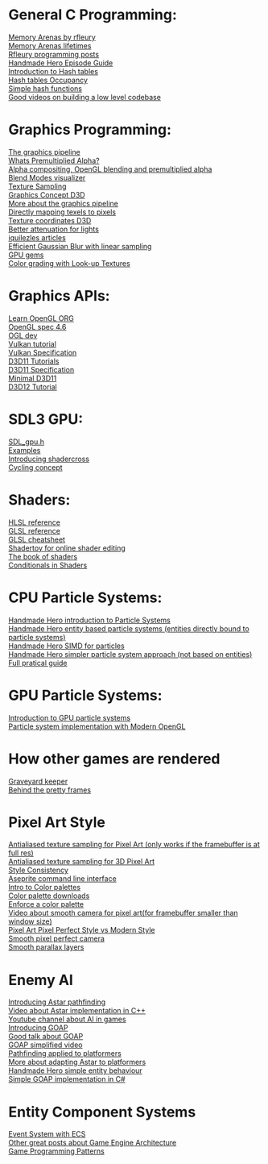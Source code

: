 
# General C Programming:
[Memory Arenas by rfleury](https://www.rfleury.com/p/enter-the-arena-talk)<br>
[Memory Arenas lifetimes](https://www.rfleury.com/p/untangling-lifetimes-the-arena-allocator)<br>
[Rfleury programming posts](https://www.rfleury.com/p/posts-table-of-contents)<br>
[Handmade Hero Episode Guide](https://guide.handmadehero.org/code/)<br>
[Introduction to Hash tables](https://guide.handmadehero.org/code/day055/#617)<br>
[Hash tables Occupancy](https://guide.handmadehero.org/code/day351/#6055)<br>
[Simple hash functions](https://www.cs.hmc.edu/~geoff/classes/hmc.cs070.200101/homework10/hashfuncs.html)<br>
[Good videos on building a low level codebase](https://www.youtube.com/@Mr4thProgramming)<br>

# Graphics Programming:
[The graphics pipeline](https://graphicscompendium.com/intro/01-graphics-pipeline)<br>
[Whats Premultiplied Alpha?](https://limnu.com/premultiplied-alpha-primer-artists/)<br>
[Alpha compositing, OpenGL blending and premultiplied alpha](https://apoorvaj.io/alpha-compositing-opengl-blending-and-premultiplied-alpha/)<br>
[Blend Modes visualizer](https://www.andersriggelsen.dk/glblendfunc.php)<br>
[Texture Sampling](https://vfxdoc.readthedocs.io/en/latest/textures/sampling/)<br>
[Graphics Concept D3D](http://www.directxtutorial.com/Lesson.aspx?lessonid=11-4-1)<br>
[More about the graphics pipeline](https://alaingalvan.gitbook.io/a-trip-through-the-graphics-pipeline)<br>
[Directly mapping texels to pixels](https://learn.microsoft.com/en-us/windows/win32/direct3d9/directly-mapping-texels-to-pixels)<br>
[Texture coordinates D3D](https://learn.microsoft.com/en-us/windows/win32/direct3d9/texture-coordinates)<br>
[Better attenuation for lights](https://lisyarus.github.io/blog/posts/point-light-attenuation.html)<br>
[iquilezles articles](https://iquilezles.org/articles/)<br>
[Efficient Gaussian Blur with linear sampling](https://www.rastergrid.com/blog/2010/09/efficient-gaussian-blur-with-linear-sampling/)<br>
[GPU gems](https://developer.nvidia.com/gpugems/gpugems/contributors)<br>
[Color grading with Look-up Textures](https://halisavakis.com/my-take-on-shaders-color-grading-with-look-up-textures-lut/)<br>

# Graphics APIs:
[Learn OpenGL ORG](https://learnopengl.com/)<br>
[OpenGL spec 4.6](https://registry.khronos.org/OpenGL/specs/gl/glspec46.core.pdf)<br>
[OGL dev](https://www.ogldev.org/index.html)<br>
[Vulkan tutorial](https://vulkan-tutorial.com/)<br>
[Vulkan Specification](https://registry.khronos.org/vulkan/specs/latest/html/vkspec.html)<br>
[D3D11 Tutorials](https://www.braynzarsoft.net/viewtutorial/q16390-braynzar-soft-directx-11-tutorials)<br>
[D3D11 Specification](https://microsoft.github.io/DirectX-Specs/d3d/archive/D3D11_3_FunctionalSpec.htm)<br>
[Minimal D3D11](https://gist.github.com/d7samurai/261c69490cce0620d0bfc93003cd1052)<br>
[D3D12 Tutorial](https://www.3dgep.com/learning-directx-12-1/)<br>

# SDL3 GPU:
[SDL_gpu.h](https://github.com/libsdl-org/SDL/blob/main/include/SDL3/SDL_gpu.h)<br>
[Examples](https://github.com/TheSpydog/SDL_gpu_examples)<br>
[Introducing shadercross](https://moonside.games/posts/introducing-sdl-shadercross)<br>
[Cycling concept](https://moonside.games/posts/sdl-gpu-concepts-cycling/)<br>

# Shaders:
[HLSL reference](https://learn.microsoft.com/en-us/windows/win32/direct3dhlsl/dx-graphics-hlsl-reference)<br>
[GLSL reference](https://www.khronos.org/opengl/wiki/Core_Language_(GLSL))<br>
[GLSL cheatsheet](https://www.cs.cmu.edu/afs/cs/academic/class/15462-f10/www/lec_slides/glslref.pdf)<br>
[Shadertoy for online shader editing](https://www.shadertoy.com/)<br>
[The book of shaders](https://thebookofshaders.com/)<br>
[Conditionals in Shaders](https://iquilezles.org/articles/gpuconditionals/)<br>

# CPU Particle Systems:
[Handmade Hero introduction to Particle Systems](https://www.youtube.com/watch?v=G6OGKP3MaUI)<br>
[Handmade Hero entity based particle systems (entities directly bound to particle systems)](https://www.youtube.com/watch?v=RBNjzGeaB_M&t=5529s)<br>
[Handmade Hero SIMD for particles](https://www.youtube.com/watch?v=ucZLbYLTmd0&t=4238s)<br>
[Handmade Hero simpler particle system approach (not based on entities)](https://www.youtube.com/watch?v=lG3j32DTo1E&t=2420s)<br>
[Full pratical guide](https://alextardif.com/Particles.html)<br>

# GPU Particle Systems:
[Introduction to GPU particle systems](https://wickedengine.net/2017/11/gpu-based-particle-simulation/)<br>
[Particle system implementation with Modern OpenGL](https://www.youtube.com/watch?v=pzAZ0xjWDv8&t=720s)<br>

# How other games are rendered
[Graveyard keeper](https://www.gamedeveloper.com/programming/graveyard-keeper-how-the-graphics-effects-are-made)<br>
[Behind the pretty frames](https://mamoniem.com/category/behind-the-pretty-frames/)<br>

# Pixel Art Style
[Antialiased texture sampling for Pixel Art (only works if the framebuffer is at full res)](https://gist.github.com/d7samurai/9f17966ba6130a75d1bfb0f1894ed377)<br>
[Antialiased texture sampling for 3D Pixel Art](https://www.youtube.com/watch?v=d6tp43wZqps)<br>
[Style Consistency](https://saint11.art/blog/consistency/)<br>
[Aseprite command line interface](https://www.aseprite.org/docs/cli/)<br>
[Intro to Color palettes](https://www.slynyrd.com/blog/2018/1/10/pixelblog-1-color-palettes)<br>
[Color palette downloads](https://lospec.com/palette-list/tag/gamedev)<br>
[Enforce a color palette](https://gamedev.stackexchange.com/questions/171359/limit-color-pallete-using-shader)<br>
[Video about smooth camera for pixel art(for framebuffer smaller than window size)](https://www.youtube.com/watch?v=jguyR4yJb1M)<br>
[Pixel Art Pixel Perfect Style vs Modern Style](https://www.youtube.com/watch?v=QK9wym71F7s)<br>
[Smooth pixel perfect camera](https://www.youtube.com/watch?v=zxVQsi9wnw8)<br>
[Smooth parallax layers](https://www.youtube.com/watch?v=c_3TLN2gHow&t=1s)<br>

# Enemy AI
[Introducing Astar pathfinding](https://medium.com/@nicholas.w.swift/easy-a-star-pathfinding-7e6689c7f7b2)<br>
[Video about Astar implementation in C++](https://www.youtube.com/watch?v=icZj67PTFhc)<br>
[Youtube channel about AI in games](https://www.youtube.com/@AIandGames/videos)<br>
[Introducing GOAP](https://medium.com/@vedantchaudhari/goal-oriented-action-planning-34035ed40d0b)<br>
[Good talk about GOAP](https://www.youtube.com/watch?v=gm7K68663rA)<br>
[GOAP simplified video](https://www.youtube.com/watch?v=qaIF0iaDWRQ&t=48s)<br>
[Pathfinding applied to platformers](https://www.gamedeveloper.com/design/the-hobbyist-coder-3-2d-platformers-pathfinding---part-1-2)<br>
[More about adapting Astar to platformers](https://code.tutsplus.com/how-to-adapt-a-pathfinding-to-a-2d-grid-based-platformer-theory--cms-24662t)<br>
[Handmade Hero simple entity behaviour](https://www.youtube.com/watch?v=gwtSqvoxU14)<br>
[Simple GOAP implementation in C#](https://github.com/Elias-W1/GOAP-C-Sharp/blob/master/IterativePlanner.cs)<br>

# Entity Component Systems
[Event System with ECS](https://medium.com/@savas/nomad-game-engine-part-7-the-event-system-45a809ccb68f)<br>
[Other great posts about Game Engine Architecture](https://medium.com/@savas)<br>
[Game Programming Patterns](https://gameprogrammingpatterns.com/contents.html)<br>

